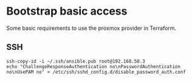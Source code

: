 # Bootstrap basic access

Some basic requirements to use the proxmox provider in Terraform.

## SSH

    ssh-copy-id -i ~/.ssh/ansible.pub root@192.168.50.3
    echo "ChallengeResponseAuthentication no\nPasswordAuthentication no\nUsePAM no" > /etc/ssh/sshd_config.d/disable_password_auth.conf